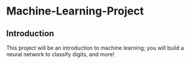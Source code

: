 # Machine-Learning-Project

## Introduction
This project will be an introduction to machine learning; you will build a neural
network to classify digits, and more!
